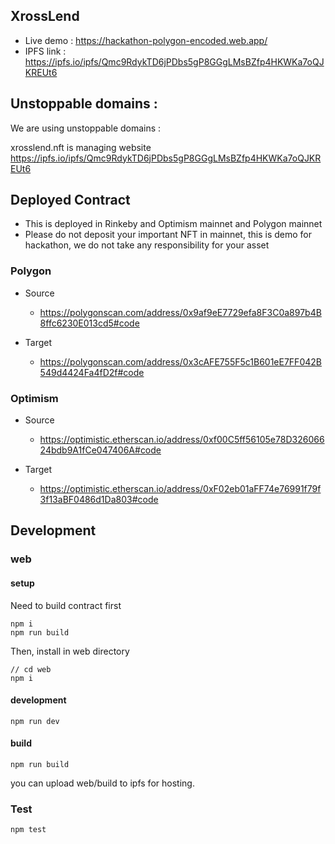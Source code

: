 ## XrossLend

- Live demo : https://hackathon-polygon-encoded.web.app/
- IPFS link : https://ipfs.io/ipfs/Qmc9RdykTD6jPDbs5gP8GGgLMsBZfp4HKWKa7oQJKREUt6

## Unstoppable domains :

We are using unstoppable domains :

xrosslend.nft is managing website https://ipfs.io/ipfs/Qmc9RdykTD6jPDbs5gP8GGgLMsBZfp4HKWKa7oQJKREUt6

## Deployed Contract

- This is deployed in Rinkeby and Optimism mainnet and Polygon mainnet
- Please do not deposit your important NFT in mainnet, this is demo for hackathon, we do not take any responsibility for your asset

### Polygon

- Source

  - https://polygonscan.com/address/0x9af9eE7729efa8F3C0a897b4B8ffc6230E013cd5#code

- Target

  - https://polygonscan.com/address/0x3cAFE755F5c1B601eE7FF042B549d4424Fa4fD2f#code

### Optimism

- Source

  - https://optimistic.etherscan.io/address/0xf00C5ff56105e78D32606624bdb9A1fCe047406A#code

- Target

  - https://optimistic.etherscan.io/address/0xF02eb01aFF74e76991f79f3f13aBF0486d1Da803#code

## Development

### web

#### setup

Need to build contract first

```
npm i
npm run build
```

Then, install in web directory

```
// cd web
npm i
```

#### development

```
npm run dev
```

#### build

```
npm run build
```

you can upload web/build to ipfs for hosting.

### Test

```
npm test
```

